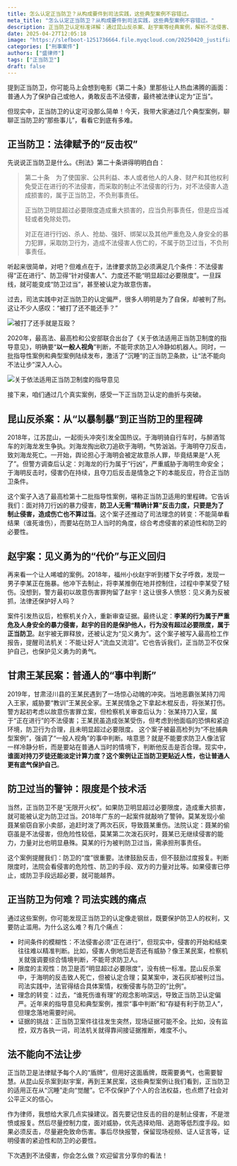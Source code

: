 ```yaml
---
title: 怎么认定正当防卫？从构成要件到司法实践，这些典型案例不容错过。
meta_title: "怎么认定正当防卫？从构成要件到司法实践，这些典型案例不容错过。"
description: 正当防卫认定标准详解：通过昆山反杀案、赵宇案等经典案例，解析不法侵害、防卫限度等关键要件。小盛律师深入分析司法实践中的认定难点，帮您了解如何合法保护自身权益，避免防卫过当风险。面对不法侵害，这篇指南让您明白如何正确行使法律赋予的反击权。
date: 2025-04-27T12:05:18
image: "https://slefboot-1251736664.file.myqcloud.com/20250420_justifiable_defense_cover.webp"
categories: ["刑事案件"]
authors: ["盛律师"]
tags: ["正当防卫"]
draft: false
---
```


提到正当防卫，你可能马上会想到电影《第二十条》里那些让人热血沸腾的画面：普通人为了保护自己或他人，勇敢反击不法侵害，最终被法律认定为“正当”。

但现实中，正当防卫的认定可没那么简单！今天，我带大家通过几个典型案例，聊聊正当防卫的“那些事儿”，看看它到底有多难。

## 正当防卫：法律赋予的“反击权”

先说说正当防卫是什么。《刑法》第二十条讲得明明白白：

> 第二十条　为了使国家、公共利益、本人或者他人的人身、财产和其他权利免受正在进行的不法侵害，而采取的制止不法侵害的行为，对不法侵害人造成损害的，属于正当防卫，不负刑事责任。
> 
> 正当防卫明显超过必要限度造成重大损害的，应当负刑事责任，但是应当减轻或者免除处罚。
> 
> 对正在进行行凶、杀人、抢劫、强奸、绑架以及其他严重危及人身安全的暴力犯罪，采取防卫行为，造成不法侵害人伤亡的，不属于防卫过当，不负刑事责任。

听起来很简单，对吧？但难点在于，法律要求防卫必须满足几个条件：不法侵害得“正在进行”、防卫得“针对侵害人”、力度还不能“明显超过必要限度”。一旦踩线，就可能变成“防卫过当”，甚至被认定为故意伤害。

过去，司法实践中对正当防卫的认定偏严，很多人明明是为了自保，却被判了刑。这让不少人感叹：“被打了还不能还手？”

![被打了还手就是互殴？](https://slefboot-1251736664.file.myqcloud.com/20250420_justifiable_defense_huou.png)

2020年，最高法、最高检和公安部联合出台了《关于依法适用正当防卫制度的指导意见》，明确要“**以一般人视角**”判断，不能苛求防卫人冷静如机器人。同时，一批指导性案例和典型案例陆续发布，激活了“沉睡”的正当防卫条款，让“法不能向不法让步”深入人心。

![关于依法适用正当防卫制度的指导意见](https://slefboot-1251736664.file.myqcloud.com/20250420_justifiable_defense_2020.png)

接下来，咱们通过几个真实案例，感受一下正当防卫认定的曲折与突破。

## 昆山反杀案：从“以暴制暴”到正当防卫的里程碑

2018年，江苏昆山，一起街头冲突引发全国热议。于海明骑自行车时，与醉酒驾车的刘海龙发生争执。刘海龙掏出砍刀追砍于海明，气势汹汹。于海明夺刀反击，致刘海龙死亡。一开始，舆论担心于海明会被定故意杀人罪，毕竟结果是“人死了”。但警方调查后认定：刘海龙的行为属于“行凶”，严重威胁于海明生命安全；于海明反击时，侵害仍在持续，且夺刀后反击是情急之下的本能反应，符合正当防卫条件。

这个案子入选了最高检第十二批指导性案例，堪称正当防卫适用的里程碑。它告诉我们：面对持刀行凶的暴力侵害，**防卫人无需“精确计算”反击力度，只要是为了制止侵害，造成伤亡也不算过当**。这个案子还推动了司法理念的转变：不能简单看结果（谁死谁伤），而要站在防卫人当时的角度，综合考虑侵害的紧迫性和防卫的必要性。

## 赵宇案：见义勇为的“代价”与正义回归

再来看一个让人唏嘘的案例。2018年，福州小伙赵宇听到楼下女子呼救，发现一男子李某正在施暴。他冲下去制止，将李某推倒在地并控制住，过程中李某受了轻伤。没想到，警方最初以故意伤害罪拘留了赵宇！这让很多人愤怒：见义勇为反被抓，法律还保护好人吗？

案件引发热议后，检察机关介入，重新审查证据。最终认定：**李某的行为属于严重危及人身安全的暴力侵害，赵宇的目的是保护他人，行为没有超过必要限度，属于正当防卫**。赵宇被无罪释放，还被认定为“见义勇为”。这个案子被写入最高检工作报告，提醒司法机关：不能让好人“流血又流泪”。它也告诉我们，正当防卫不仅保护自己，也保护见义勇为的勇气。

## 甘肃王某民案：普通人的“事中判断”

2019年，甘肃泾川县的王某民遇到了一场惊心动魄的冲突。当地恶霸张某持刀闯入王家，威胁要“教训”王某民全家。王某民情急之下拿起木棍反击，将张某打伤。警方起初考虑以故意伤害罪立案，但检察机关审查后认为：张某持刀入室，属于“正在进行”的不法侵害；王某民虽造成张某受伤，但考虑到他面临的恐惧和紧迫环境，防卫行为合理，且未明显超过必要限度。
这个案子被最高检列为“不批捕典型案例”，强调了“一般人视角”的事中判断。啥意思？就是不能要求防卫人像法官一样冷静分析，而是要站在普通人当时的情境下，判断他反击是否合理。现实中，**谁面对持刀歹徒还能淡定计算力度？这个案例让正当防卫更贴近人性，也让普通人更有底气保护自己**。

## 防卫过当的警钟：限度是个技术活

当然，正当防卫不是“无限开火权”。如果防卫明显超过必要限度，造成重大损害，就可能被认定为防卫过当。2018年广东的一起案件就敲响了警钟。莫某发现小偷聂某偷窃自家小卖部，追赶时泼了两次石灰，导致聂某重伤。法院认定：聂某的偷窃虽是不法侵害，但危险性较低，莫某第二次泼石灰时，聂某已无继续侵害的能力，力量对比也明显悬殊。莫某的行为被判防卫过当，需承担刑事责任。

这个案例提醒我们：防卫的“度”很重要。法律鼓励反击，但不鼓励过度报复。判断限度时，法院会看侵害的危险性、防卫的手段、双方的力量对比等。如果侵害已停止，或防卫手段远超必要，就可能越界。

## 正当防卫为何难？司法实践的痛点

通过这些案例，你可能发现正当防卫的认定像走钢丝，既要保护防卫人的权利，又要防止滥用。为什么这么难？有几个痛点：

- 时间条件的模糊性：不法侵害必须“正在进行”，但现实中，侵害的开始和结束往往难以精准判断。比如，侵害人倒地后是否还有威胁？像王某民案，检察机关就强调要综合情境判断，不能苛求防卫人。
- 限度的主观性：防卫是否“明显超过必要限度”，没有统一标准。昆山反杀案中，于海明的反击致人死亡，但被认定合理；莫某案中，泼石灰却被判过当。司法实践中，法官得结合具体案情，权衡侵害与防卫的“比例”。
- 理念的转变：过去，“谁死伤谁有理”的观念影响深远，导致正当防卫认定偏严。近年来的指导意见和典型案例，推崇“事中判断”和“存疑有利于防卫人”，但理念落地需要时间。
- 证据的挑战：正当防卫案件往往发生突然，现场证据可能不全。比如，没有监控，双方各执一词，司法机关就得靠间接证据推断，难度不小。

## 法不能向不法让步

正当防卫是法律赋予每个人的“盾牌”，但用好这面盾牌，既需要勇气，也需要智慧。从昆山反杀案到赵宇案，再到王某民案，这些典型案例让我们看到，正当防卫的适用正在从“沉睡”走向“觉醒”。它不仅保护了个人的合法权益，也点燃了社会对公平正义的信心。

作为律师，我想给大家几点实操建议。首先要记住反击的目的是制止侵害，不是泄愤或报复。然后尽量控制力度，面对威胁，优先选择劝阻、逃跑等低烈度手段。如果必须反击，尽量避免致命伤害。事后尽快报警，保留现场视频、证人证言等，证明侵害的紧迫性和防卫的必要性。

下次遇到不法侵害，你会怎么做？欢迎留言分享你的看法！
